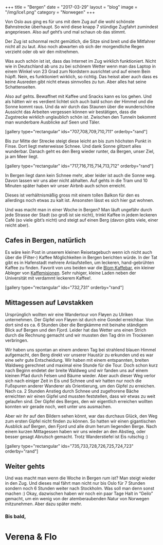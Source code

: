 +++
title = "Bergen"
date = "2017-03-29"
layout = "blog"
image = "/img/Ice1.png"
category = "Norwegen"
+++

Von Oslo aus ging es für uns mit dem Zug auf die wohl schönste Bahnstrecke überhaupt. So wird diese knapp 7 stündige Zugfahrt zumindest angepriesen. Also auf geht’s und mal schaun ob das stimmt.
<!--more-->

Der Zug ist schonmal recht gemütlich, die Sitze sind breit und die Mitfahrer nicht all zu laut. Also noch abwarten ob sich der morgendliche Regen verzieht oder ob wir den mitnehmen.

Was auch schön ist ist, dass das Internet im Zug wirklich funktioniert. Nicht wie in Deutschland ab uns zu bei schönem Wetter wenn man das Laptop in einem Winkel von 23 Grad zum Nordstern ausrichtet und auf einem Bein hüpft. Nein, es funktioniert wirklich, so richtig. Das heisst aber auch dass es keine Ausreden gibt nicht etwas sinnvolles zu tun. Aber alles hat seine Schattenseiten.

Also auf gehts. Bewaffnet mit Kaffee und Snacks kann es los gehen. Und als hätten wir es verdient lichtet sich auch bald schon der Himmel und die Sonne kommt raus. Und da wir durch das Staunen über die wunderschöne Aussicht das Arbeiten vergessen können wir bestätigen, dass die Zugstrecke wirklich unglaublich schön ist. Zwischen den Tunneln bekommt man wunderbare Ausblicke auf Seen und Täler.

[gallery type="rectangular" ids="707,708,709,710,711" orderby="rand"]

Bis zur Mitte der Strecke steigt diese leicht an bis zum höchsten Punkt in Finse. Dort liegt meterweisse Schnee. Und dank Sonne glitzert alles wunderbar. Danach geht es den Berg wieder runter, da Bergen, unser Ziel, ja am Meer liegt. 

[gallery type="rectangular" ids="717,716,715,714,713,712" orderby="rand"]

In Bergen liegt dann kein Schnee mehr, aber leider ist auch die Sonne weg. Davon lassen wir uns aber nicht abhalten. Auf gehts in die Tram und 10 Minuten später haben wir unser Airbnb auch schon erreicht. 

Dieses ist verhältnismäßig gross mit einem tollen Balkon für den es allerdings noch etwas zu kalt ist. Ansonsten lässt es sich hier gut wohnen.

Und was macht man in einer Woche in Bergen? Man läuft ungefähr durch jede Strasse der Stadt (so groß ist sie nicht), trinkt Kaffee in jedem leckeren Café (so viele gibt’s nicht) und steigt auf einen Berg (davon gibts viele, einer reicht aber).

<h2>Cafes in Bergen, natürlich</h2>

Es wäre kein Post in unserem kleinen Reisetagebuch wenn ich nicht auch über die (Filter-) Kaffee Möglichkeiten in Bergen berichten würde. In der Tat gibt es in Hafenstadt mehrere Anlaufstellen, um leckeren, hand-gebrühten Kaffee zu finden. Favorit von uns beiden war die <a href="https://www.facebook.com/blomkaffebar">Blom Kaffebar</a>, ein kleiner Ableger von <a href="http://www.kaffemisjonen.no">Kaffemisjonen</a>. Sehr ruhiger, kleine Laden neben der Universität mit verdammt leckerem Kaffee!.

[gallery type="rectangular" ids="732,731" orderby="rand"]

<h2>Mittagessen auf Løvstakken</h2>

Ursprünglich wollten wir eine Wandertour von Fløyen zu Ulriken unternehmen. Der Gipfel von Fløyen ist durch eine Gondel erreichbar. Von dort sind es ca. 6 Stunden über die Bergkämme mit beinahe ständigem Blick auf Bergen und den Fjord. Leider hat das Wetter uns einen Strich durch die Rechnung gemacht und wir mussten den Tag drin im Trockenen verbringen.

Wir haben uns spontan an einem anderen Tag bei strahlend blauen Himmel aufgemacht, den Berg direkt vor unserer Haustür zu erkunden und es war eine sehr gute Entscheidung. Wir haben mit einem entspannten, breiten Waldweg gerechnet und maximal eine Stunde für die Tour. Doch schon kurz nach Beginn endetet der breite Waldweg und wir fanden uns auf einem kleinen Pfad durch Felsen und Bäume wieder. Aber auch dieser Weg verlor sich nach einiger Zeit in Eis und Schnee und wir hatten nur noch die Fußspuren anderer Wanderer als Orientierung, um den Gipfel zu erreichen. Nach ca. 2 Stunden Anstieg durch Schnee und zugefrorene Bäche erreichten wir einen Gipfel und mussten feststellen, dass wir etwas zu weit gelaufen sind. Der Gipfel des Berges, den wir eigentlich erreichen wollten konnten wir gerade noch, weit unter uns ausmachen.

Aber wir ihr auf den Bildern sehen könnt, war das durchaus Glück, den Weg zum ersten Gipfel nicht finden zu können. So hatten wir einen gigantischen Ausblick auf Bergen, den Fjord und alle drum herum liegenden Berge. Nach einem kurzen Mittagessen haben wir uns wieder an den Abstieg, oder besser gesagt <em>Abrutsch</em> gemacht. Trotz Wanderstiefel ist Eis rutschig :)

[gallery type="rectangular" ids="735,733,728,726,725,724,723" orderby="rand"]
<h2>Weiter gehts</h2>

Und was macht man wenn die Woche in Bergen rum ist? Man steigt wieder in den Zug. Und dieses mal fährt man nicht nur bis Oslo für 7 Stunden sondern noch 6 Stunden weiter nach Stockholm. Was soll man denn sonst machen :) Okay, dazwischen haben wir noch ein paar Tage Halt in “Geilo” gemacht, um ein wenig von der atemberaubenden Natur von Norwegen mitzunehmen. Aber dazu später mehr.

<h3>Bis bald,</h3>

<h1 class="signature">Verena & Flo</h1>
